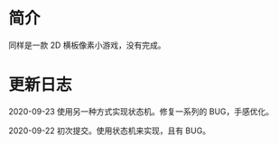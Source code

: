 # 简介
同样是一款 2D 横板像素小游戏，没有完成。

# 更新日志
2020-09-23
使用另一种方式实现状态机。修复一系列的 BUG，手感优化。

2020-09-22
初次提交。使用状态机来实现，且有 BUG。